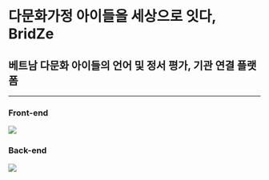 # 다문화가정 아이들을 세상으로 잇다, BridZe

## 베트남 다문화 아이들의 언어 및 정서 평가, 기관 연결 플랫폼
---



### Front-end
<p>
   <img src="https://img.shields.io/badge/Flutter-02569B.svg?style=for-the-badge&logo=Flutter&logoColor=white">
   
### Back-end
<p>
   <img src="https://img.shields.io/badge/Flask-02569B.svg?style=for-the-badge&logo=Flask&logoColor=white">
